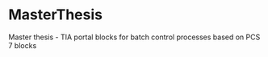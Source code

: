 # MasterThesis
Master thesis  - TIA portal blocks for batch control processes based on PCS 7 blocks
